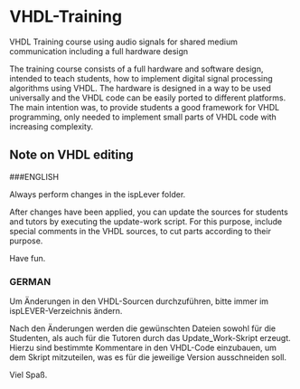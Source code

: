 # VHDL-Training

VHDL Training course using audio signals for shared medium communication including a full hardware design

The training course consists of a full hardware and software design, intended to teach students, how to implement digital signal processing algorithms using VHDL. 
The hardware is designed in a way to be used universally and the VHDL code can be easily ported to different platforms. 
The main intention was, to provide students a good framework for VHDL programming, only needed to implement small parts of VHDL code with increasing complexity.

## Note on VHDL editing

###ENGLISH

Always perform changes in the ispLever folder. 

After changes have been applied, you can update the sources for students and tutors by executing the 
update-work script. For this purpose, include special comments in the VHDL sources, to cut parts according
to their purpose.

Have fun.

### GERMAN

Um Änderungen in den VHDL-Sourcen durchzuführen, bitte immer im ispLEVER-Verzeichnis ändern.

Nach den Änderungen werden die gewünschten Dateien sowohl für die Studenten, als auch für die Tutoren
durch das Update_Work-Skript erzeugt. Hierzu sind bestimmte Kommentare in den VHDL-Code einzubauen, um 
dem Skript mitzuteilen, was es für die jeweilige Version ausschneiden soll.

Viel Spaß.